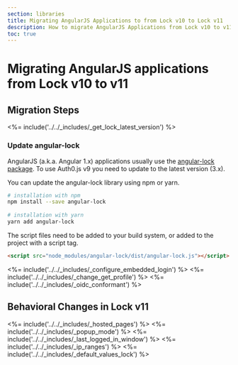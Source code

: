 ```yaml
---
section: libraries
title: Migrating AngularJS Applications to from Lock v10 to Lock v11
description: How to migrate AngularJS Applications from Lock v10 to v11
toc: true
---
```


# Migrating AngularJS applications from Lock v10 to v11

## Migration Steps

<%= include('../../_includes/_get_lock_latest_version') %>

### Update angular-lock

AngularJS (a.k.a. Angular 1.x) applications usually use the [angular-lock package](https://www.npmjs.com/package/angular-lock). To use Auth0.js v9 you need to update to the latest version (3.x).

You can update the angular-lock library using npm or yarn.

```bash
# installation with npm
npm install --save angular-lock
 
# installation with yarn
yarn add angular-lock
```

The script files need to be added to your build system, or added to the project with a script tag.

```html
<script src="node_modules/angular-lock/dist/angular-lock.js"></script>
```

<%= include('../../_includes/_configure_embedded_login') %>
<%= include('../../_includes/_change_get_profile') %>
<%= include('../../_includes/_oidc_conformant') %>

## Behavioral Changes in Lock v11

<%= include('../../_includes/_hosted_pages') %>
<%= include('../../_includes/_popup_mode') %>
<%= include('../../_includes/_last_logged_in_window') %>
<%= include('../../_includes/_ip_ranges') %>
<%= include('../../_includes/_default_values_lock') %>
